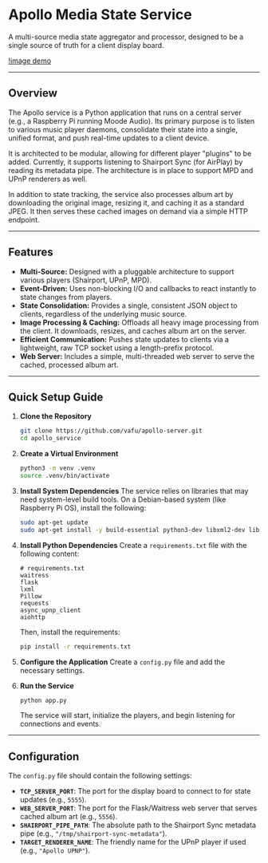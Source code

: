 # Apollo Media State Service

A multi-source media state aggregator and processor, designed to be a single source of truth for a client display board.

[!image demo](.misc/led_demo.jpg)

---
## Overview

The Apollo service is a Python application that runs on a central server (e.g., a Raspberry Pi running Moode Audio). Its primary purpose is to listen to various music player daemons, consolidate their state into a single, unified format, and push real-time updates to a client device.

It is architected to be modular, allowing for different player "plugins" to be added. Currently, it supports listening to Shairport Sync (for AirPlay) by reading its metadata pipe. The architecture is in place to support MPD and UPnP renderers as well.

In addition to state tracking, the service also processes album art by downloading the original image, resizing it, and caching it as a standard JPEG. It then serves these cached images on demand via a simple HTTP endpoint.

---
## Features

* **Multi-Source:** Designed with a pluggable architecture to support various players (Shairport, UPnP, MPD).
* **Event-Driven:** Uses non-blocking I/O and callbacks to react instantly to state changes from players.
* **State Consolidation:** Provides a single, consistent JSON object to clients, regardless of the underlying music source.
* **Image Processing & Caching:** Offloads all heavy image processing from the client. It downloads, resizes, and caches album art on the server.
* **Efficient Communication:** Pushes state updates to clients via a lightweight, raw TCP socket using a length-prefix protocol.
* **Web Server:** Includes a simple, multi-threaded web server to serve the cached, processed album art.

---
## Quick Setup Guide

1.  **Clone the Repository**
    ```bash
    git clone https://github.com/vafu/apollo-server.git
    cd apollo_service
    ```

2.  **Create a Virtual Environment**
    ```bash
    python3 -m venv .venv
    source .venv/bin/activate
    ```

3.  **Install System Dependencies**
    The service relies on libraries that may need system-level build tools. On a Debian-based system (like Raspberry Pi OS), install the following:
    ```bash
    sudo apt-get update
    sudo apt-get install -y build-essential python3-dev libxml2-dev libxslt1-dev libjpeg-dev
    ```

4.  **Install Python Dependencies**
    Create a `requirements.txt` file with the following content:
    ```
    # requirements.txt
    waitress
    flask
    lxml
    Pillow
    requests
    async_upnp_client
    aiohttp
    ```
    Then, install the requirements:
    ```bash
    pip install -r requirements.txt
    ```

5.  **Configure the Application**
    Create a `config.py` file and add the necessary settings.

6.  **Run the Service**
    ```bash
    python app.py
    ```
    The service will start, initialize the players, and begin listening for connections and events.

---
## Configuration

The `config.py` file should contain the following settings:

* **`TCP_SERVER_PORT`**: The port for the display board to connect to for state updates (e.g., `5555`).
* **`WEB_SERVER_PORT`**: The port for the Flask/Waitress web server that serves cached album art (e.g., `5556`).
* **`SHAIRPORT_PIPE_PATH`**: The absolute path to the Shairport Sync metadata pipe (e.g., `"/tmp/shairport-sync-metadata"`).
* **`TARGET_RENDERER_NAME`**: The friendly name for the UPnP player if used (e.g., `"Apollo UPNP"`).

